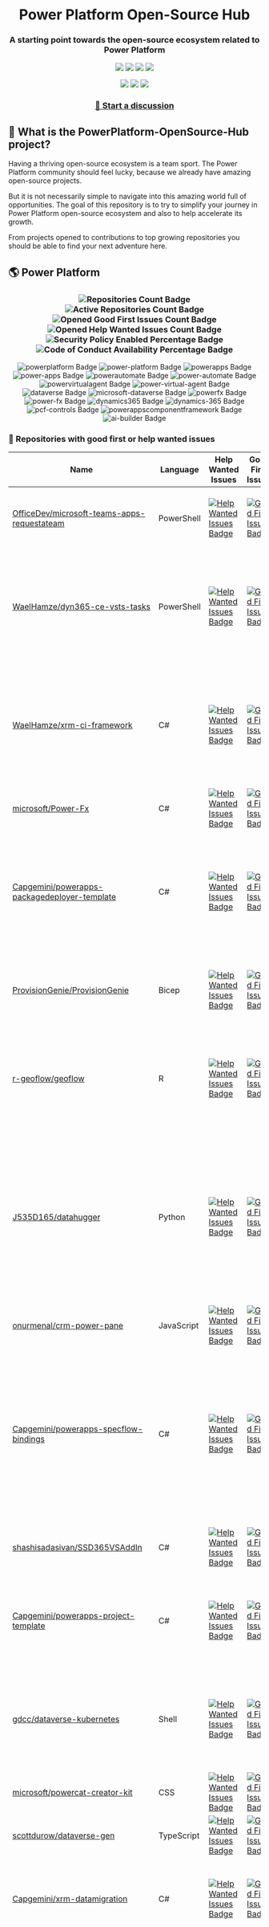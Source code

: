 <p align="center">
    <h1 align="center">
        Power Platform Open-Source Hub
    </h1>
    <h3 align="center">
        A starting point towards the open-source ecosystem related to Power Platform
    </h3>
</p>

<p align="center">
    <a href="https://github.com/rpothin/PowerPlatform-OpenSource-Hub/blob/main/LICENSE" alt="Repository License">
        <img src="https://img.shields.io/github/license/rpothin/PowerPlatform-OpenSource-Hub?color=yellow&label=License" /></a>
    <a href="#watchers" alt="Watchers">
        <img src="https://img.shields.io/github/watchers/rpothin/PowerPlatform-OpenSource-Hub?style=social" /></a>
    <a href="#forks" alt="Forks">
        <img src="https://img.shields.io/github/forks/rpothin/PowerPlatform-OpenSource-Hub?style=social" /></a>
    <a href="#stars" alt="Stars">
        <img src="https://img.shields.io/github/stars/rpothin/PowerPlatform-OpenSource-Hub?style=social" /></a>
</p>

<p align="center">
    <a href="https://github.com/rpothin/PowerPlatform-OpenSource-Hub/actions/workflows/update-github-repositories-details.yml" alt="Update repositories details">
        <img src="https://github.com/rpothin/PowerPlatform-OpenSource-Hub/actions/workflows/update-github-repositories-details.yml/badge.svg" /></a>
    <a href="https://github.com/rpothin/PowerPlatform-OpenSource-Hub/actions/workflows/update-readme-with-github-repositories-details.yml" alt="Update README">
        <img src="https://github.com/rpothin/PowerPlatform-OpenSource-Hub/actions/workflows/update-readme-with-github-repositories-details.yml/badge.svg" /></a>
    <a href="https://github.com/rpothin/PowerPlatform-OpenSource-Hub/actions/workflows/pages/pages-build-deployment" alt="Update website">
        <img src="https://github.com/rpothin/PowerPlatform-OpenSource-Hub/actions/workflows/pages/pages-build-deployment/badge.svg" /></a>
</p>

<h3 align="center">
  <a href="https://github.com/rpothin/PowerPlatform-OpenSource-Hub/discussions/new/choose">📢 Start a discussion</a>
</h3>

## 🏡 What is the PowerPlatform-OpenSource-Hub project?

Having a thriving open-source ecosystem is a team sport.
The Power Platform community should feel lucky, because we already have amazing open-source projects.

But it is not necessarily simple to navigate into this amazing world full of opportunities.
The goal of this repository is to try to simplify your journey in Power Platform open-source ecosystem and also to help accelerate its growth.

From projects opened to contributions to top growing repositories you should be able to find your next adventure here.

## 🌎 Power Platform 

<!--START_SECTION:summary-->
<h3 align='center'>
  <img alt='Repositories Count Badge' src='https://img.shields.io/badge/Repositories-219-602890'>
  <img alt='Active Repositories Count Badge' src='https://img.shields.io/badge/Active_Repositories-103-A24FBF'>
  <img alt='Opened Good First Issues Count Badge' src='https://img.shields.io/badge/Good_First_Issues-17-green'>
  <img alt='Opened Help Wanted Issues Count Badge' src='https://img.shields.io/badge/Help_Wanted_Issues-19-blue'>
  <br/>
  <img alt='Security Policy Enabled Percentage Badge' src='https://img.shields.io/badge/Security_Policy_Enabled_Percentage-19-orange'>
  <img alt='Code of Conduct Availability Percentage Badge' src='https://img.shields.io/badge/Code_of_Conduct_Availability_Percentage-26-9F2B63'>
</h3>

<p align='center'>
  <img alt='powerplatform Badge' src='https://img.shields.io/badge/powerplatform-6B4953'>
  <img alt='power-platform Badge' src='https://img.shields.io/badge/power--platform-5FE4AC'>
  <img alt='powerapps Badge' src='https://img.shields.io/badge/powerapps-14B439'>
  <img alt='power-apps Badge' src='https://img.shields.io/badge/power--apps-909C3F'>
  <img alt='powerautomate Badge' src='https://img.shields.io/badge/powerautomate-4B2770'>
  <img alt='power-automate Badge' src='https://img.shields.io/badge/power--automate-45CED6'>
  <img alt='powervirtualagent Badge' src='https://img.shields.io/badge/powervirtualagent-B4DF77'>
  <img alt='power-virtual-agent Badge' src='https://img.shields.io/badge/power--virtual--agent-5AC7E2'>
  <img alt='dataverse Badge' src='https://img.shields.io/badge/dataverse-0EC3BD'>
  <img alt='microsoft-dataverse Badge' src='https://img.shields.io/badge/microsoft--dataverse-5AA8D8'>
  <img alt='powerfx Badge' src='https://img.shields.io/badge/powerfx-7187D7'>
  <img alt='power-fx Badge' src='https://img.shields.io/badge/power--fx-66EE82'>
  <img alt='dynamics365 Badge' src='https://img.shields.io/badge/dynamics365-C96292'>
  <img alt='dynamics-365 Badge' src='https://img.shields.io/badge/dynamics--365-DE5060'>
  <img alt='pcf-controls Badge' src='https://img.shields.io/badge/pcf--controls-46E13D'>
  <img alt='powerappscomponentframework Badge' src='https://img.shields.io/badge/powerappscomponentframework-651719'>
  <img alt='ai-builder Badge' src='https://img.shields.io/badge/ai--builder-AAA874'>
</p>
<!--END_SECTION:summary-->

### 💭 Repositories with good first or help wanted issues

<!--START_SECTION:repositories-opened-to-contribution-->
|Name|Language|Help Wanted Issues|Good First Issues|Topics|
|----|--------|------------------|-----------------|------|
|[OfficeDev/microsoft-teams-apps-requestateam](https://github.com/OfficeDev/microsoft-teams-apps-requestateam)|PowerShell|[![Help Wanted Issues Badge](https://img.shields.io/badge/30-blue)](https://github.com/OfficeDev/microsoft-teams-apps-requestateam/labels/help%20wanted)|[![Good First Issues Badge](https://img.shields.io/badge/17-green)](https://github.com/OfficeDev/microsoft-teams-apps-requestateam/labels/good%20first%20issue)|![microsoft Badge](https://img.shields.io/badge/microsoft-5CA265) ![microsoftteams Badge](https://img.shields.io/badge/microsoftteams-B971FF) ![powerapps Badge](https://img.shields.io/badge/powerapps-5AE3C9) ![powerautomate Badge](https://img.shields.io/badge/powerautomate-C37D25) ![logicapps Badge](https://img.shields.io/badge/logicapps-8468D4) ![azure Badge](https://img.shields.io/badge/azure-8016FA)|
|[WaelHamze/dyn365-ce-vsts-tasks](https://github.com/WaelHamze/dyn365-ce-vsts-tasks)|PowerShell|[![Help Wanted Issues Badge](https://img.shields.io/badge/30-blue)](https://github.com/WaelHamze/dyn365-ce-vsts-tasks/labels/help%20wanted)|[![Good First Issues Badge](https://img.shields.io/badge/0-green)](https://github.com/WaelHamze/dyn365-ce-vsts-tasks/labels/good%20first%20issue)|![devops Badge](https://img.shields.io/badge/devops-CB68FB) ![continuous-integration Badge](https://img.shields.io/badge/continuous--integration-02B06A) ![continuous-delivery Badge](https://img.shields.io/badge/continuous--delivery-CA0751) ![continuous-deployment Badge](https://img.shields.io/badge/continuous--deployment-73F606) ![dynamics-365 Badge](https://img.shields.io/badge/dynamics--365-CCF2FD) ![powershell Badge](https://img.shields.io/badge/powershell-F702FD) ![msdyn365 Badge](https://img.shields.io/badge/msdyn365-B099AF) ![crm Badge](https://img.shields.io/badge/crm-4A3B43) ![dynamics Badge](https://img.shields.io/badge/dynamics-CF8F4A) ![build-automation Badge](https://img.shields.io/badge/build--automation-BE3C35) ![release-automation Badge](https://img.shields.io/badge/release--automation-D6B4E5)|
|[WaelHamze/xrm-ci-framework](https://github.com/WaelHamze/xrm-ci-framework)|C#|[![Help Wanted Issues Badge](https://img.shields.io/badge/11-blue)](https://github.com/WaelHamze/xrm-ci-framework/labels/help%20wanted)|[![Good First Issues Badge](https://img.shields.io/badge/0-green)](https://github.com/WaelHamze/xrm-ci-framework/labels/good%20first%20issue)|![devops Badge](https://img.shields.io/badge/devops-0D5F48) ![continuous-integration Badge](https://img.shields.io/badge/continuous--integration-B6A272) ![continuous-delivery Badge](https://img.shields.io/badge/continuous--delivery-65D548) ![continuous-deployment Badge](https://img.shields.io/badge/continuous--deployment-C91FAC) ![crm Badge](https://img.shields.io/badge/crm-8B0E9B) ![dynamics Badge](https://img.shields.io/badge/dynamics-EB4273) ![msdyn365 Badge](https://img.shields.io/badge/msdyn365-639DF9) ![dynamics-365 Badge](https://img.shields.io/badge/dynamics--365-239881) ![powershell Badge](https://img.shields.io/badge/powershell-2037C9) ![scripts Badge](https://img.shields.io/badge/scripts-1BCA12) ![build-automation Badge](https://img.shields.io/badge/build--automation-977BCC) ![release-automation Badge](https://img.shields.io/badge/release--automation-60DDF8)|
|[microsoft/Power-Fx](https://github.com/microsoft/Power-Fx)|C#|[![Help Wanted Issues Badge](https://img.shields.io/badge/0-blue)](https://github.com/microsoft/Power-Fx/labels/help%20wanted)|[![Good First Issues Badge](https://img.shields.io/badge/9-green)](https://github.com/microsoft/Power-Fx/labels/good%20first%20issue)|![power-fx Badge](https://img.shields.io/badge/power--fx-B9FEFC) ![powerfx Badge](https://img.shields.io/badge/powerfx-6273E6)|
|[Capgemini/powerapps-packagedeployer-template](https://github.com/Capgemini/powerapps-packagedeployer-template)|C#|[![Help Wanted Issues Badge](https://img.shields.io/badge/0-blue)](https://github.com/Capgemini/powerapps-packagedeployer-template/labels/help%20wanted)|[![Good First Issues Badge](https://img.shields.io/badge/5-green)](https://github.com/Capgemini/powerapps-packagedeployer-template/labels/good%20first%20issue)|![dyanmics-365 Badge](https://img.shields.io/badge/dyanmics--365-5FA50C) ![dynamics Badge](https://img.shields.io/badge/dynamics-715921) ![dynamics-crm Badge](https://img.shields.io/badge/dynamics--crm-56FDA9) ![alm Badge](https://img.shields.io/badge/alm-4FA2AB) ![continuous-deployment Badge](https://img.shields.io/badge/continuous--deployment-7BFDF6) ![continuous-delivery Badge](https://img.shields.io/badge/continuous--delivery-BAACE6) ![powerapps Badge](https://img.shields.io/badge/powerapps-EF0684) ![package-deployer Badge](https://img.shields.io/badge/package--deployer-1B9841) ![power-apps Badge](https://img.shields.io/badge/power--apps-643706) ![power-platform Badge](https://img.shields.io/badge/power--platform-03DA1C) ![microsoft Badge](https://img.shields.io/badge/microsoft-8C1D8B)|
|[ProvisionGenie/ProvisionGenie](https://github.com/ProvisionGenie/ProvisionGenie)|Bicep|[![Help Wanted Issues Badge](https://img.shields.io/badge/3-blue)](https://github.com/ProvisionGenie/ProvisionGenie/labels/help%20wanted)|[![Good First Issues Badge](https://img.shields.io/badge/2-green)](https://github.com/ProvisionGenie/ProvisionGenie/labels/good%20first%20issue)|![microsoftteams Badge](https://img.shields.io/badge/microsoftteams-32570C) ![powerplatform Badge](https://img.shields.io/badge/powerplatform-BB61D0) ![logicapps Badge](https://img.shields.io/badge/logicapps-BAB164) ![microsoft-teams Badge](https://img.shields.io/badge/microsoft--teams-E38624) ![azure Badge](https://img.shields.io/badge/azure-C690CD) ![microsoft Badge](https://img.shields.io/badge/microsoft-9B64B1) ![hacktoberfest Badge](https://img.shields.io/badge/hacktoberfest-405019)|
|[r-geoflow/geoflow](https://github.com/r-geoflow/geoflow)|R|[![Help Wanted Issues Badge](https://img.shields.io/badge/5-blue)](https://github.com/r-geoflow/geoflow/labels/help%20wanted)|[![Good First Issues Badge](https://img.shields.io/badge/0-green)](https://github.com/r-geoflow/geoflow/labels/good%20first%20issue)|![r Badge](https://img.shields.io/badge/r-468017) ![geospatial Badge](https://img.shields.io/badge/geospatial-6CDFD7) ![spatial Badge](https://img.shields.io/badge/spatial-A46180) ![workflow Badge](https://img.shields.io/badge/workflow-1CC3E8) ![data Badge](https://img.shields.io/badge/data-BAA157) ![metadata Badge](https://img.shields.io/badge/metadata-257FC1) ![fair Badge](https://img.shields.io/badge/fair-9EC18D) ![inspire Badge](https://img.shields.io/badge/inspire-F6622C) ![iso Badge](https://img.shields.io/badge/iso-065EE0) ![ogc Badge](https://img.shields.io/badge/ogc-7F2167) ![orchestrator Badge](https://img.shields.io/badge/orchestrator-08D0CF) ![zenodo Badge](https://img.shields.io/badge/zenodo-924A69) ![dataverse Badge](https://img.shields.io/badge/dataverse-F6F9C7) ![postgis Badge](https://img.shields.io/badge/postgis-D67A03) ![ocs Badge](https://img.shields.io/badge/ocs-8080EB)|
|[J535D165/datahugger](https://github.com/J535D165/datahugger)|Python|[![Help Wanted Issues Badge](https://img.shields.io/badge/4-blue)](https://github.com/J535D165/datahugger/labels/help%20wanted)|[![Good First Issues Badge](https://img.shields.io/badge/0-green)](https://github.com/J535D165/datahugger/labels/good%20first%20issue)|![scientific Badge](https://img.shields.io/badge/scientific-42CA63) ![scientific-data Badge](https://img.shields.io/badge/scientific--data-BB6DD1) ![cli Badge](https://img.shields.io/badge/cli-4CD60E) ![data Badge](https://img.shields.io/badge/data-9996B3) ![dataverse Badge](https://img.shields.io/badge/dataverse-49DE1D) ![dryad Badge](https://img.shields.io/badge/dryad-A38C6F) ![figshare Badge](https://img.shields.io/badge/figshare-DE34DB) ![github Badge](https://img.shields.io/badge/github-839A1B) ![python Badge](https://img.shields.io/badge/python-3D7706) ![repository Badge](https://img.shields.io/badge/repository-0FC53B) ![research Badge](https://img.shields.io/badge/research-97D2D7) ![research-data-management Badge](https://img.shields.io/badge/research--data--management-6F924A) ![science Badge](https://img.shields.io/badge/science-AB4DE7) ![utrecht-university Badge](https://img.shields.io/badge/utrecht--university-2796D2) ![zenodo Badge](https://img.shields.io/badge/zenodo-6A284F) ![datacite Badge](https://img.shields.io/badge/datacite-5F5096) ![dataone Badge](https://img.shields.io/badge/dataone-592A97) ![mendeley-data Badge](https://img.shields.io/badge/mendeley--data-9878D5) ![rdm Badge](https://img.shields.io/badge/rdm-3D8129)|
|[onurmenal/crm-power-pane](https://github.com/onurmenal/crm-power-pane)|JavaScript|[![Help Wanted Issues Badge](https://img.shields.io/badge/1-blue)](https://github.com/onurmenal/crm-power-pane/labels/help%20wanted)|[![Good First Issues Badge](https://img.shields.io/badge/3-green)](https://github.com/onurmenal/crm-power-pane/labels/good%20first%20issue)|![dynamics-crm Badge](https://img.shields.io/badge/dynamics--crm-00ACE9) ![dynamics-365 Badge](https://img.shields.io/badge/dynamics--365-60FCFD) ![browser-extension Badge](https://img.shields.io/badge/browser--extension-3CEECA) ![crm Badge](https://img.shields.io/badge/crm-B244BD)|
|[Capgemini/powerapps-specflow-bindings](https://github.com/Capgemini/powerapps-specflow-bindings)|C#|[![Help Wanted Issues Badge](https://img.shields.io/badge/0-blue)](https://github.com/Capgemini/powerapps-specflow-bindings/labels/help%20wanted)|[![Good First Issues Badge](https://img.shields.io/badge/4-green)](https://github.com/Capgemini/powerapps-specflow-bindings/labels/good%20first%20issue)|![dynamics-365 Badge](https://img.shields.io/badge/dynamics--365-8EEB29) ![dynamics Badge](https://img.shields.io/badge/dynamics-9D95A8) ![dynamics-crm Badge](https://img.shields.io/badge/dynamics--crm-783F7E) ![specflow Badge](https://img.shields.io/badge/specflow-8334AD) ![automated-testing Badge](https://img.shields.io/badge/automated--testing-6117D2) ![automated-tests Badge](https://img.shields.io/badge/automated--tests-CF274E) ![ui-testing Badge](https://img.shields.io/badge/ui--testing-AA7415) ![xrm Badge](https://img.shields.io/badge/xrm-508AAE) ![powerapps Badge](https://img.shields.io/badge/powerapps-1FE6E0) ![cds Badge](https://img.shields.io/badge/cds-DDF3C4) ![bindings Badge](https://img.shields.io/badge/bindings-2A525C) ![specflow-steps Badge](https://img.shields.io/badge/specflow--steps-065053) ![test-automation Badge](https://img.shields.io/badge/test--automation-7B8583) ![testing Badge](https://img.shields.io/badge/testing-BA9DCC) ![specflow-bindings Badge](https://img.shields.io/badge/specflow--bindings-43C245) ![uci Badge](https://img.shields.io/badge/uci-BBA4B4) ![power-apps Badge](https://img.shields.io/badge/power--apps-D98F53) ![power-platform Badge](https://img.shields.io/badge/power--platform-310F4A) ![microsoft Badge](https://img.shields.io/badge/microsoft-FD74D5)|
|[shashisadasivan/SSD365VSAddIn](https://github.com/shashisadasivan/SSD365VSAddIn)|C#|[![Help Wanted Issues Badge](https://img.shields.io/badge/2-blue)](https://github.com/shashisadasivan/SSD365VSAddIn/labels/help%20wanted)|[![Good First Issues Badge](https://img.shields.io/badge/2-green)](https://github.com/shashisadasivan/SSD365VSAddIn/labels/good%20first%20issue)|![d365fo Badge](https://img.shields.io/badge/d365fo-7BBA1A) ![d365 Badge](https://img.shields.io/badge/d365-1C573A) ![visual-studio-extension Badge](https://img.shields.io/badge/visual--studio--extension-9E81B4) ![dynamics-365 Badge](https://img.shields.io/badge/dynamics--365-10AF91) ![hacktoberfest Badge](https://img.shields.io/badge/hacktoberfest-7BFFFA)|
|[Capgemini/powerapps-project-template](https://github.com/Capgemini/powerapps-project-template)|C#|[![Help Wanted Issues Badge](https://img.shields.io/badge/0-blue)](https://github.com/Capgemini/powerapps-project-template/labels/help%20wanted)|[![Good First Issues Badge](https://img.shields.io/badge/3-green)](https://github.com/Capgemini/powerapps-project-template/labels/good%20first%20issue)|![powerapps Badge](https://img.shields.io/badge/powerapps-04C55D) ![power-apps Badge](https://img.shields.io/badge/power--apps-F2C06F) ![dynamics-365 Badge](https://img.shields.io/badge/dynamics--365-964EFE) ![dynamics Badge](https://img.shields.io/badge/dynamics-B4BA32) ![dynamics-crm Badge](https://img.shields.io/badge/dynamics--crm-ACD9B7) ![powerplatform Badge](https://img.shields.io/badge/powerplatform-6EACBA) ![power-platform Badge](https://img.shields.io/badge/power--platform-9CACA1) ![yeoman-generator Badge](https://img.shields.io/badge/yeoman--generator-0773F4) ![microsoft Badge](https://img.shields.io/badge/microsoft-4D79EE)|
|[gdcc/dataverse-kubernetes](https://github.com/gdcc/dataverse-kubernetes)|Shell|[![Help Wanted Issues Badge](https://img.shields.io/badge/3-blue)](https://github.com/gdcc/dataverse-kubernetes/labels/help%20wanted)|[![Good First Issues Badge](https://img.shields.io/badge/0-green)](https://github.com/gdcc/dataverse-kubernetes/labels/good%20first%20issue)|![dataverse Badge](https://img.shields.io/badge/dataverse-8074A4) ![docker Badge](https://img.shields.io/badge/docker-E576E2) ![container Badge](https://img.shields.io/badge/container-4E964A) ![containerization Badge](https://img.shields.io/badge/containerization-0111B6) ![kubernetes Badge](https://img.shields.io/badge/kubernetes-871DD4) ![kubernetes-deployment Badge](https://img.shields.io/badge/kubernetes--deployment-916952) ![kubernetes-cluster Badge](https://img.shields.io/badge/kubernetes--cluster-8D3F7B) ![k8s Badge](https://img.shields.io/badge/k8s-749F09) ![kustomize Badge](https://img.shields.io/badge/kustomize-DB3C7A) ![hacktoberfest Badge](https://img.shields.io/badge/hacktoberfest-319912)|
|[microsoft/powercat-creator-kit](https://github.com/microsoft/powercat-creator-kit)|CSS|[![Help Wanted Issues Badge](https://img.shields.io/badge/0-blue)](https://github.com/microsoft/powercat-creator-kit/labels/help%20wanted)|[![Good First Issues Badge](https://img.shields.io/badge/2-green)](https://github.com/microsoft/powercat-creator-kit/labels/good%20first%20issue)|![pcf Badge](https://img.shields.io/badge/pcf-1D6542) ![powerapps Badge](https://img.shields.io/badge/powerapps-CE06E9)|
|[scottdurow/dataverse-gen](https://github.com/scottdurow/dataverse-gen)|TypeScript|[![Help Wanted Issues Badge](https://img.shields.io/badge/2-blue)](https://github.com/scottdurow/dataverse-gen/labels/help%20wanted)|[![Good First Issues Badge](https://img.shields.io/badge/0-green)](https://github.com/scottdurow/dataverse-gen/labels/good%20first%20issue)|![cds Badge](https://img.shields.io/badge/cds-CD9BD1) ![codegen Badge](https://img.shields.io/badge/codegen-EE09EF) ![common-data-service Badge](https://img.shields.io/badge/common--data--service-542524) ![dataverse Badge](https://img.shields.io/badge/dataverse-C83F31)|
|[Capgemini/xrm-datamigration](https://github.com/Capgemini/xrm-datamigration)|C#|[![Help Wanted Issues Badge](https://img.shields.io/badge/0-blue)](https://github.com/Capgemini/xrm-datamigration/labels/help%20wanted)|[![Good First Issues Badge](https://img.shields.io/badge/2-green)](https://github.com/Capgemini/xrm-datamigration/labels/good%20first%20issue)|![power-apps Badge](https://img.shields.io/badge/power--apps-1DB6AA) ![power-platform Badge](https://img.shields.io/badge/power--platform-43D974) ![dynamics-365 Badge](https://img.shields.io/badge/dynamics--365-BAAB1A) ![dynamics-crm Badge](https://img.shields.io/badge/dynamics--crm-210F56) ![dynamics Badge](https://img.shields.io/badge/dynamics-4EBA08) ![common-data-service Badge](https://img.shields.io/badge/common--data--service-50B1D7) ![cds Badge](https://img.shields.io/badge/cds-B99D56) ![microsoft Badge](https://img.shields.io/badge/microsoft-F8D75A) ![powerplatform Badge](https://img.shields.io/badge/powerplatform-37961E)|
|[microsoft/Microsoft365DSC](https://github.com/microsoft/Microsoft365DSC)|PowerShell|[![Help Wanted Issues Badge](https://img.shields.io/badge/2-blue)](https://github.com/microsoft/Microsoft365DSC/labels/help%20wanted)|[![Good First Issues Badge](https://img.shields.io/badge/0-green)](https://github.com/microsoft/Microsoft365DSC/labels/good%20first%20issue)|![microsoft365 Badge](https://img.shields.io/badge/microsoft365-536BEE) ![powershell Badge](https://img.shields.io/badge/powershell-D7AD0B) ![monitoring Badge](https://img.shields.io/badge/monitoring-FB8439) ![desiredstateconfiguration Badge](https://img.shields.io/badge/desiredstateconfiguration-BDB929) ![configuration-as-code Badge](https://img.shields.io/badge/configuration--as--code-B53508) ![devops Badge](https://img.shields.io/badge/devops-135B56) ![office365 Badge](https://img.shields.io/badge/office365-3F3FED) ![sharepoint Badge](https://img.shields.io/badge/sharepoint-11D35E) ![onedrive Badge](https://img.shields.io/badge/onedrive-90D32C) ![powerplatform Badge](https://img.shields.io/badge/powerplatform-946CE1) ![teams Badge](https://img.shields.io/badge/teams-20422B) ![microsoft Badge](https://img.shields.io/badge/microsoft-6CF4FB) ![securityandcompliance Badge](https://img.shields.io/badge/securityandcompliance-ECC379) ![skypeforbusiness Badge](https://img.shields.io/badge/skypeforbusiness-1FA4BB) ![azuread Badge](https://img.shields.io/badge/azuread-A8A4B7) ![exchangeonline Badge](https://img.shields.io/badge/exchangeonline-639529) ![intune Badge](https://img.shields.io/badge/intune-2813FD) ![hacktoberfest Badge](https://img.shields.io/badge/hacktoberfest-C4C21A)|
|[ewingjm/development-hub](https://github.com/ewingjm/development-hub)|C#|[![Help Wanted Issues Badge](https://img.shields.io/badge/0-blue)](https://github.com/ewingjm/development-hub/labels/help%20wanted)|[![Good First Issues Badge](https://img.shields.io/badge/2-green)](https://github.com/ewingjm/development-hub/labels/good%20first%20issue)|![powerapps Badge](https://img.shields.io/badge/powerapps-5B0E06) ![powerapps-solutions Badge](https://img.shields.io/badge/powerapps--solutions-4605D4) ![powerplatform Badge](https://img.shields.io/badge/powerplatform-5B83AC) ![dynamics Badge](https://img.shields.io/badge/dynamics-67A2CC) ![dynamics-crm Badge](https://img.shields.io/badge/dynamics--crm-9C0362) ![dynamics365 Badge](https://img.shields.io/badge/dynamics365-70BDA1) ![dynamics-365 Badge](https://img.shields.io/badge/dynamics--365-0653B1) ![dynamics-crm-online Badge](https://img.shields.io/badge/dynamics--crm--online-916613) ![common-data-service Badge](https://img.shields.io/badge/common--data--service-AF6E94) ![cds Badge](https://img.shields.io/badge/cds-CB9743) ![ci Badge](https://img.shields.io/badge/ci-BDC67A) ![continuous-integration Badge](https://img.shields.io/badge/continuous--integration-3E566A) ![devops Badge](https://img.shields.io/badge/devops-4FEBE7) ![azure-devops Badge](https://img.shields.io/badge/azure--devops-441F13)|
|[OliverFlint/XrmTypesGen](https://github.com/OliverFlint/XrmTypesGen)|TypeScript|[![Help Wanted Issues Badge](https://img.shields.io/badge/2-blue)](https://github.com/OliverFlint/XrmTypesGen/labels/help%20wanted)|[![Good First Issues Badge](https://img.shields.io/badge/0-green)](https://github.com/OliverFlint/XrmTypesGen/labels/good%20first%20issue)|![dynmaics Badge](https://img.shields.io/badge/dynmaics-7436FD) ![356 Badge](https://img.shields.io/badge/356-FAD08F) ![typescript Badge](https://img.shields.io/badge/typescript-D3989F) ![javascript Badge](https://img.shields.io/badge/javascript-7D2835) ![dataverse Badge](https://img.shields.io/badge/dataverse-064CD1) ![powerapps Badge](https://img.shields.io/badge/powerapps-98FE30) ![dynamics-365 Badge](https://img.shields.io/badge/dynamics--365-4F8CED)|
|[pnp/provision-assist-m365](https://github.com/pnp/provision-assist-m365)|PowerShell|[![Help Wanted Issues Badge](https://img.shields.io/badge/1-blue)](https://github.com/pnp/provision-assist-m365/labels/help%20wanted)|[![Good First Issues Badge](https://img.shields.io/badge/1-green)](https://github.com/pnp/provision-assist-m365/labels/good%20first%20issue)|![microsoftteams Badge](https://img.shields.io/badge/microsoftteams-5EFAA8) ![powerapps Badge](https://img.shields.io/badge/powerapps-693F1D) ![powerapps-solutions Badge](https://img.shields.io/badge/powerapps--solutions-170D7D) ![sharepoint Badge](https://img.shields.io/badge/sharepoint-2E93A1) ![azureautomation Badge](https://img.shields.io/badge/azureautomation-872884) ![logicapps Badge](https://img.shields.io/badge/logicapps-1410AD) ![powerautomate Badge](https://img.shields.io/badge/powerautomate-7BC55F) ![powershell Badge](https://img.shields.io/badge/powershell-4560C7) ![provisioning Badge](https://img.shields.io/badge/provisioning-937C9A) ![copilot Badge](https://img.shields.io/badge/copilot-61506A) ![copilot-for-microsoft-365 Badge](https://img.shields.io/badge/copilot--for--microsoft--365-A670FE)|
|[albanian-xrm/Xrm-Entity-Serializer](https://github.com/albanian-xrm/Xrm-Entity-Serializer)|C#|[![Help Wanted Issues Badge](https://img.shields.io/badge/1-blue)](https://github.com/albanian-xrm/Xrm-Entity-Serializer/labels/help%20wanted)|[![Good First Issues Badge](https://img.shields.io/badge/1-green)](https://github.com/albanian-xrm/Xrm-Entity-Serializer/labels/good%20first%20issue)|![c-sharp Badge](https://img.shields.io/badge/c--sharp-87F8A2) ![xrm-entity-serializer Badge](https://img.shields.io/badge/xrm--entity--serializer-0B1567) ![newtonsoft-json Badge](https://img.shields.io/badge/newtonsoft--json-B7259B) ![dynamics-crm Badge](https://img.shields.io/badge/dynamics--crm-F00F5F) ![json Badge](https://img.shields.io/badge/json-EF2724) ![made-in-albania Badge](https://img.shields.io/badge/made--in--albania-681F25) ![dataverse Badge](https://img.shields.io/badge/dataverse-D0DD16)|
|[PowerPlatformAF/PowerPlatformAF](https://github.com/PowerPlatformAF/PowerPlatformAF)||[![Help Wanted Issues Badge](https://img.shields.io/badge/1-blue)](https://github.com/PowerPlatformAF/PowerPlatformAF/labels/help%20wanted)|[![Good First Issues Badge](https://img.shields.io/badge/0-green)](https://github.com/PowerPlatformAF/PowerPlatformAF/labels/good%20first%20issue)|![powerplatform Badge](https://img.shields.io/badge/powerplatform-D5B590) ![powerapps Badge](https://img.shields.io/badge/powerapps-1456BD) ![powerbi Badge](https://img.shields.io/badge/powerbi-D91DDF) ![powerautomate Badge](https://img.shields.io/badge/powerautomate-EE2B71) ![powervirtualagent Badge](https://img.shields.io/badge/powervirtualagent-68EF4F) ![dynamics365 Badge](https://img.shields.io/badge/dynamics365-1BB080) ![microsoft Badge](https://img.shields.io/badge/microsoft-F40AFC)|
|[abvogel/Microsoft.Xrm.DevOps.Data](https://github.com/abvogel/Microsoft.Xrm.DevOps.Data)|C#|[![Help Wanted Issues Badge](https://img.shields.io/badge/0-blue)](https://github.com/abvogel/Microsoft.Xrm.DevOps.Data/labels/help%20wanted)|[![Good First Issues Badge](https://img.shields.io/badge/1-green)](https://github.com/abvogel/Microsoft.Xrm.DevOps.Data/labels/good%20first%20issue)|![dynamics-crm Badge](https://img.shields.io/badge/dynamics--crm-4B2529) ![c-sharp Badge](https://img.shields.io/badge/c--sharp-AA6C90) ![dynamics Badge](https://img.shields.io/badge/dynamics-76800D) ![dynamics-365 Badge](https://img.shields.io/badge/dynamics--365-126AF3) ![dynamics-crm-online Badge](https://img.shields.io/badge/dynamics--crm--online-A9EAF3) ![devops-tools Badge](https://img.shields.io/badge/devops--tools-8858F6) ![data-migration-tool Badge](https://img.shields.io/badge/data--migration--tool-CB2B08) ![crm-configuration-migration Badge](https://img.shields.io/badge/crm--configuration--migration-03E048) ![package-deployer Badge](https://img.shields.io/badge/package--deployer-40CB8B) ![crm-package-deployer Badge](https://img.shields.io/badge/crm--package--deployer-A3523A)|
|[OGcanviz/ChartComponents](https://github.com/OGcanviz/ChartComponents)||[![Help Wanted Issues Badge](https://img.shields.io/badge/0-blue)](https://github.com/OGcanviz/ChartComponents/labels/help%20wanted)|[![Good First Issues Badge](https://img.shields.io/badge/1-green)](https://github.com/OGcanviz/ChartComponents/labels/good%20first%20issue)|![powerapps Badge](https://img.shields.io/badge/powerapps-4C9156) ![office365 Badge](https://img.shields.io/badge/office365-5E4696) ![powerplatform Badge](https://img.shields.io/badge/powerplatform-F54EE7) ![charts Badge](https://img.shields.io/badge/charts-24FC24) ![graphs Badge](https://img.shields.io/badge/graphs-9A4048) ![svg Badge](https://img.shields.io/badge/svg-129998) ![components Badge](https://img.shields.io/badge/components-8EDA3F)|
|[IQSS/dataverse-client-r](https://github.com/IQSS/dataverse-client-r)|R|[![Help Wanted Issues Badge](https://img.shields.io/badge/1-blue)](https://github.com/IQSS/dataverse-client-r/labels/help%20wanted)|[![Good First Issues Badge](https://img.shields.io/badge/0-green)](https://github.com/IQSS/dataverse-client-r/labels/good%20first%20issue)|![dataverse Badge](https://img.shields.io/badge/dataverse-A5C4C5) ![sword Badge](https://img.shields.io/badge/sword-F44D1C) ![r Badge](https://img.shields.io/badge/r-CA0C1E) ![cran Badge](https://img.shields.io/badge/cran-000930) ![data Badge](https://img.shields.io/badge/data-6C1410) ![data-deposit Badge](https://img.shields.io/badge/data--deposit-29C91F) ![dataverse-api Badge](https://img.shields.io/badge/dataverse--api-2FFF2C)|
|[scottdurow/RibbonWorkbench](https://github.com/scottdurow/RibbonWorkbench)|JavaScript|[![Help Wanted Issues Badge](https://img.shields.io/badge/1-blue)](https://github.com/scottdurow/RibbonWorkbench/labels/help%20wanted)|[![Good First Issues Badge](https://img.shields.io/badge/0-green)](https://github.com/scottdurow/RibbonWorkbench/labels/good%20first%20issue)|![dynamics365 Badge](https://img.shields.io/badge/dynamics365-A498A5)|
|[gdcc/easyDataverse](https://github.com/gdcc/easyDataverse)|Python|[![Help Wanted Issues Badge](https://img.shields.io/badge/0-blue)](https://github.com/gdcc/easyDataverse/labels/help%20wanted)|[![Good First Issues Badge](https://img.shields.io/badge/1-green)](https://github.com/gdcc/easyDataverse/labels/good%20first%20issue)|![dataverse Badge](https://img.shields.io/badge/dataverse-B1FE5D) ![dataverse-api Badge](https://img.shields.io/badge/dataverse--api-9B9BE9)|
|[MscrmTools/XrmToolBox](https://github.com/MscrmTools/XrmToolBox)|C#|[![Help Wanted Issues Badge](https://img.shields.io/badge/1-blue)](https://github.com/MscrmTools/XrmToolBox/labels/help%20wanted)|[![Good First Issues Badge](https://img.shields.io/badge/0-green)](https://github.com/MscrmTools/XrmToolBox/labels/good%20first%20issue)|![xrmtoolbox Badge](https://img.shields.io/badge/xrmtoolbox-A49E5B) ![microsoft-dynamics-crm Badge](https://img.shields.io/badge/microsoft--dynamics--crm-7C960C) ![cds Badge](https://img.shields.io/badge/cds-A0ACA7) ![powerapps Badge](https://img.shields.io/badge/powerapps-B6A74B) ![microsoft-dynamics Badge](https://img.shields.io/badge/microsoft--dynamics-45D67F) ![microsoft-dataverse Badge](https://img.shields.io/badge/microsoft--dataverse-45D92F)|
|[pnp/prompt-pulse](https://github.com/pnp/prompt-pulse)||[![Help Wanted Issues Badge](https://img.shields.io/badge/0-blue)](https://github.com/pnp/prompt-pulse/labels/help%20wanted)|[![Good First Issues Badge](https://img.shields.io/badge/1-green)](https://github.com/pnp/prompt-pulse/labels/good%20first%20issue)|![ai Badge](https://img.shields.io/badge/ai-3F1F5A) ![copilot Badge](https://img.shields.io/badge/copilot-628130) ![copilot-chat Badge](https://img.shields.io/badge/copilot--chat-10C214) ![powerapps Badge](https://img.shields.io/badge/powerapps-C71EBD) ![powerautomate Badge](https://img.shields.io/badge/powerautomate-5E3F24) ![prompt Badge](https://img.shields.io/badge/prompt-D4F81C) ![prompt-engineering Badge](https://img.shields.io/badge/prompt--engineering-2DE8C4) ![sharepoint-online Badge](https://img.shields.io/badge/sharepoint--online-F43F4A) ![copilot-for-microsoft-365 Badge](https://img.shields.io/badge/copilot--for--microsoft--365-F403D4) ![microsoft365 Badge](https://img.shields.io/badge/microsoft365-E1027A) ![prompts Badge](https://img.shields.io/badge/prompts-F32E89)|
|[Power-Maverick/PCF-CustomControlBuilder](https://github.com/Power-Maverick/PCF-CustomControlBuilder)|C#|[![Help Wanted Issues Badge](https://img.shields.io/badge/1-blue)](https://github.com/Power-Maverick/PCF-CustomControlBuilder/labels/help%20wanted)|[![Good First Issues Badge](https://img.shields.io/badge/0-green)](https://github.com/Power-Maverick/PCF-CustomControlBuilder/labels/good%20first%20issue)|![xrmtoolbox Badge](https://img.shields.io/badge/xrmtoolbox-83F48B) ![cds Badge](https://img.shields.io/badge/cds-082A10) ![powerapps Badge](https://img.shields.io/badge/powerapps-7310D8) ![dynamics-365 Badge](https://img.shields.io/badge/dynamics--365-B92D16) ![pcf Badge](https://img.shields.io/badge/pcf-382C85) ![custom-controls Badge](https://img.shields.io/badge/custom--controls-B64CF4) ![powerappscomponentframework Badge](https://img.shields.io/badge/powerappscomponentframework-19ED99)|
<!--END_SECTION:repositories-opened-to-contribution-->

### 🚀 Top 10 growing repositories

<!--START_SECTION:top-growing-repositories-->
|Name|Language|Stars|Watchers|Topics|
|----|--------|-----|--------|------|
|[taarskog/crm-powerbi-viewer](https://github.com/taarskog/crm-powerbi-viewer)|TypeScript|![Stars Badge](https://img.shields.io/badge/28-yellow)|![Watchers Badge](https://img.shields.io/badge/14-orange)|![dynamics-365 Badge](https://img.shields.io/badge/dynamics--365-DC5D57) ![powerbi Badge](https://img.shields.io/badge/powerbi-681FB9) ![dynamics-crm Badge](https://img.shields.io/badge/dynamics--crm-FBFB97)|
|[crisfervil/DynamicsNode](https://github.com/crisfervil/DynamicsNode)|TypeScript|![Stars Badge](https://img.shields.io/badge/29-yellow)|![Watchers Badge](https://img.shields.io/badge/6-orange)|![dynamics-crm Badge](https://img.shields.io/badge/dynamics--crm-BD135C) ![xrm Badge](https://img.shields.io/badge/xrm-CDFF71) ![dynamics Badge](https://img.shields.io/badge/dynamics-6A567B) ![node Badge](https://img.shields.io/badge/node-9BC5BA) ![dynamics-365 Badge](https://img.shields.io/badge/dynamics--365-10C3C2) ![dynamics-crm-online Badge](https://img.shields.io/badge/dynamics--crm--online-F908BF) ![node-js Badge](https://img.shields.io/badge/node--js-F597E7)|
|[bcgov/emcr-ess-mod](https://github.com/bcgov/emcr-ess-mod)|C#|![Stars Badge](https://img.shields.io/badge/6-yellow)|![Watchers Badge](https://img.shields.io/badge/10-orange)|![embc Badge](https://img.shields.io/badge/embc-2E6D3F) ![csharp Badge](https://img.shields.io/badge/csharp-C3A881) ![angular Badge](https://img.shields.io/badge/angular-803E29) ![openshift Badge](https://img.shields.io/badge/openshift-4E0E1B) ![open-source Badge](https://img.shields.io/badge/open--source-74AFF9) ![british-columbia Badge](https://img.shields.io/badge/british--columbia-D86B23) ![dynamics-365 Badge](https://img.shields.io/badge/dynamics--365-FAA104) ![keycloak Badge](https://img.shields.io/badge/keycloak-5E3527)|
|[erfernandes/Power-Apps-Toast-Notification-Component](https://github.com/erfernandes/Power-Apps-Toast-Notification-Component)||![Stars Badge](https://img.shields.io/badge/10-yellow)|![Watchers Badge](https://img.shields.io/badge/4-orange)|![canvasapp Badge](https://img.shields.io/badge/canvasapp-8CAE54) ![lowcode Badge](https://img.shields.io/badge/lowcode-3D5DA8) ![microsoft Badge](https://img.shields.io/badge/microsoft-3FB314) ![powerapps Badge](https://img.shields.io/badge/powerapps-E2EE4D) ![powerplatform Badge](https://img.shields.io/badge/powerplatform-FD4A9C)|
|[nseirs/power-automate-bim360-projects-to-onedrive](https://github.com/nseirs/power-automate-bim360-projects-to-onedrive)||![Stars Badge](https://img.shields.io/badge/10-yellow)|![Watchers Badge](https://img.shields.io/badge/1-orange)|![autodesk-forge Badge](https://img.shields.io/badge/autodesk--forge-EE7AD0) ![power-automate Badge](https://img.shields.io/badge/power--automate-56F8C3) ![bim360 Badge](https://img.shields.io/badge/bim360-8900F9)|
|[microsoft/Microsoft365DSC](https://github.com/microsoft/Microsoft365DSC)|PowerShell|![Stars Badge](https://img.shields.io/badge/1830-yellow)|![Watchers Badge](https://img.shields.io/badge/83-orange)|![microsoft365 Badge](https://img.shields.io/badge/microsoft365-50FB05) ![powershell Badge](https://img.shields.io/badge/powershell-CFA6E5) ![monitoring Badge](https://img.shields.io/badge/monitoring-4A376E) ![desiredstateconfiguration Badge](https://img.shields.io/badge/desiredstateconfiguration-43E781) ![configuration-as-code Badge](https://img.shields.io/badge/configuration--as--code-4A5E1D) ![devops Badge](https://img.shields.io/badge/devops-35143A) ![office365 Badge](https://img.shields.io/badge/office365-259D33) ![sharepoint Badge](https://img.shields.io/badge/sharepoint-305DBD) ![onedrive Badge](https://img.shields.io/badge/onedrive-C7A69B) ![powerplatform Badge](https://img.shields.io/badge/powerplatform-2CF3E8) ![teams Badge](https://img.shields.io/badge/teams-3CAD03) ![microsoft Badge](https://img.shields.io/badge/microsoft-8795D5) ![securityandcompliance Badge](https://img.shields.io/badge/securityandcompliance-B53FA9) ![skypeforbusiness Badge](https://img.shields.io/badge/skypeforbusiness-2FE922) ![azuread Badge](https://img.shields.io/badge/azuread-D5AB50) ![exchangeonline Badge](https://img.shields.io/badge/exchangeonline-C7D6B1) ![intune Badge](https://img.shields.io/badge/intune-916B83) ![hacktoberfest Badge](https://img.shields.io/badge/hacktoberfest-51F791)|
|[microsoft/PowerApps-Samples](https://github.com/microsoft/PowerApps-Samples)|C#|![Stars Badge](https://img.shields.io/badge/1673-yellow)|![Watchers Badge](https://img.shields.io/badge/115-orange)|![dataverse Badge](https://img.shields.io/badge/dataverse-F03DCF) ![dynamics-365 Badge](https://img.shields.io/badge/dynamics--365-C44B92) ![dynamics365 Badge](https://img.shields.io/badge/dynamics365-6AAC9A) ![microsoft-dataverse Badge](https://img.shields.io/badge/microsoft--dataverse-D173F0) ![pcf-controls Badge](https://img.shields.io/badge/pcf--controls-A88CA7) ![power-apps Badge](https://img.shields.io/badge/power--apps-178123) ![power-platform Badge](https://img.shields.io/badge/power--platform-C0EA9A) ![powerapps Badge](https://img.shields.io/badge/powerapps-06896B) ![powerappscomponentframework Badge](https://img.shields.io/badge/powerappscomponentframework-E7F7EC) ![powerplatform Badge](https://img.shields.io/badge/powerplatform-454043) ![ai-builder Badge](https://img.shields.io/badge/ai--builder-E577E7) ![power-pages Badge](https://img.shields.io/badge/power--pages-08EBCA)|
|[microsoft/AL](https://github.com/microsoft/AL)|PowerShell|![Stars Badge](https://img.shields.io/badge/798-yellow)|![Watchers Badge](https://img.shields.io/badge/162-orange)|![al-language Badge](https://img.shields.io/badge/al--language-8A919F) ![dynamics-365 Badge](https://img.shields.io/badge/dynamics--365-9529FB) ![visual-studio-code Badge](https://img.shields.io/badge/visual--studio--code-AD38B3) ![dynamics-365-business-central Badge](https://img.shields.io/badge/dynamics--365--business--central-8595D0) ![dynamics-365-bc Badge](https://img.shields.io/badge/dynamics--365--bc-AB10E8)|
|[rajyraman/Levelup-for-Dynamics-CRM](https://github.com/rajyraman/Levelup-for-Dynamics-CRM)|TypeScript|![Stars Badge](https://img.shields.io/badge/216-yellow)|![Watchers Badge](https://img.shields.io/badge/22-orange)|![dynamics-crm Badge](https://img.shields.io/badge/dynamics--crm-41A7D2) ![chrome-extension Badge](https://img.shields.io/badge/chrome--extension-E7A31A) ![dynamics-365 Badge](https://img.shields.io/badge/dynamics--365-319480) ![powerapps Badge](https://img.shields.io/badge/powerapps-807A2F)|
|[microsoft/PowerPlatformConnectors](https://github.com/microsoft/PowerPlatformConnectors)|C#|![Stars Badge](https://img.shields.io/badge/1073-yellow)|![Watchers Badge](https://img.shields.io/badge/57-orange)|![microsoft Badge](https://img.shields.io/badge/microsoft-813CBB) ![connector Badge](https://img.shields.io/badge/connector-21831B) ![power-platform Badge](https://img.shields.io/badge/power--platform-7C685D) ![logicapps Badge](https://img.shields.io/badge/logicapps-1EC21E) ![powerapps Badge](https://img.shields.io/badge/powerapps-419B68) ![powerautomate Badge](https://img.shields.io/badge/powerautomate-07B252) ![hacktoberfest Badge](https://img.shields.io/badge/hacktoberfest-6EA0D9)|
<!--END_SECTION:top-growing-repositories-->

### 📝 Complementary details

- The referenced repositories here respect the following criteria:
   - having at least one of the monitored topics
   - having at least 10 stars or at least 10 watchers
   - having been updated in the last 6 months
   - is not archived
- The summary badges and the list of repositories with good first or help wanted issues is updated daily
    - Active repositories where updated in the last 30 days
- The list of top 10 growing repositories is updated every Monday based on growth measured in a 7-day period (*based on a snapshot from previous Monday*). And the growth indicator is the sum of the number of stars and the number of watchers.

## ❗ Code of Conduct

I, **Raphael Pothin** ([@rpothin](https://github.com/rpothin)), as creator of this project, am dedicated to providing a welcoming, diverse, and harrassment-free experience for everyone.
I expect everyone visiting or participating in this project to abide by the following [**Code of Conduct**](CODE_OF_CONDUCT.md).
Please read it.

## 📝 License

All files in this repository are subject to the [MIT](LICENSE) license.
































































































































































































































































































































































































































































































































































































































































































































































































































































































































































































































































































































































































































































































































































